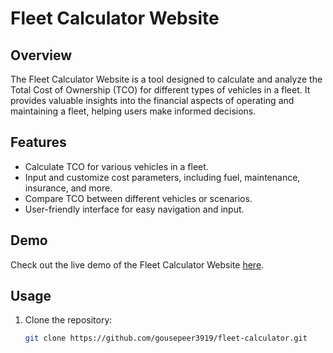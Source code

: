 # Fleet Calculator Website

## Overview

The Fleet Calculator Website is a tool designed to calculate and analyze the Total Cost of Ownership (TCO) for different types of vehicles in a fleet. It provides valuable insights into the financial aspects of operating and maintaining a fleet, helping users make informed decisions.

## Features

- Calculate TCO for various vehicles in a fleet.
- Input and customize cost parameters, including fuel, maintenance, insurance, and more.
- Compare TCO between different vehicles or scenarios.
- User-friendly interface for easy navigation and input.

## Demo

Check out the live demo of the Fleet Calculator Website [here](https://gousepeer3919.github.io/fleetCalculator/index.html).

## Usage

1. Clone the repository:

   ```bash
   git clone https://github.com/gousepeer3919/fleet-calculator.git
